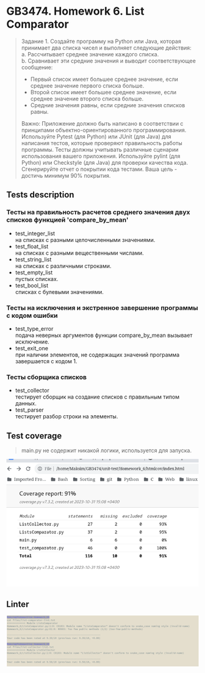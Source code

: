 # GB3474. Homework 6. List Comparator

> Задание 1. Создайте программу на Python или Java, которая принимает два списка чисел и выполняет следующие действия:\
> a. Рассчитывает среднее значение каждого списка.\
> b. Сравнивает эти средние значения и выводит соответствующее сообщение:
> - Первый список имеет большее среднее значение, если среднее значение первого списка больше.
> - Второй список имеет большее среднее значение, если среднее значение второго списка больше.
> - Средние значения равны, если средние значения списков равны.
> 
> Важно:
> Приложение должно быть написано в соответствии с принципами объектно-ориентированного программирования.
> Используйте Pytest (для Python) или JUnit (для Java) для написания тестов, которые проверяют правильность работы программы. Тесты должны учитывать различные сценарии использования вашего приложения.
> Используйте pylint (для Python) или Checkstyle (для Java) для проверки качества кода.
> Сгенерируйте отчет о покрытии кода тестами. Ваша цель - достичь минимум 90% покрытия.

## Tests description

### Тесты на правильность расчетов среднего значения двух списков функцией 'compare_by_mean'

* test_integer_list\
  на списках с разными целочисленными значениями.
* test_float_list\
  на списках с разными вещественными числами.
* test_string_list\
  на списках с различными строками.
* test_empty_list\
  пустых списках.
* test_bool_list\
  списках с булевыми значениями.

### Тесты на исключения и экстренное завершение программы с кодом ошибки

* test_type_error\
  подача неверных аргументов функции compare_by_mean вызывает исключение.
* test_exit_one\
  при наличии элементов, не содержащих значений программа завершается с кодом 1.

### Тесты сборщика списков

* test_collector\
  тестирует сборщик на создание списков с правильным типом данных.
* test_parser\
  тестирует разбор строки на элементы.

## Test coverage

> main.py не содержит никакой логики, используется для запуска.

!['coverage'](./files/coverage-report.png)

## Linter

!['linter'](./files/linter.png)
